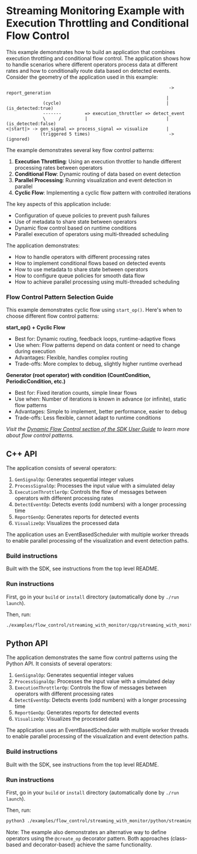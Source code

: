 # Streaming Monitoring Example with Execution Throttling and Conditional Flow Control

This example demonstrates how to build an application that combines execution throttling and conditional flow control. The application shows how to handle scenarios where different operators process data at different rates and how to conditionally route data based on detected events. Consider the geometry of the application used in this example:

```
                                                              -> report_generation
                                                             |
              (cycle)                                        | (is_detected:true)
              -------         => execution_throttler => detect_event
              \     /         |                              | (is_detected:false)
<|start|> -> gen_signal => process_signal => visualize       |
             (triggered 5 times)                              -> (ignored)
```

The example demonstrates several key flow control patterns:
1. **Execution Throttling**: Using an execution throttler to handle different processing rates between operators
2. **Conditional Flow**: Dynamic routing of data based on event detection
3. **Parallel Processing**: Running visualization and event detection in parallel
4. **Cyclic Flow**: Implementing a cyclic flow pattern with controlled iterations

The key aspects of this application include:
- Configuration of queue policies to prevent push failures
- Use of metadata to share state between operators
- Dynamic flow control based on runtime conditions
- Parallel execution of operators using multi-threaded scheduling

The application demonstrates:
- How to handle operators with different processing rates
- How to implement conditional flows based on detected events
- How to use metadata to share state between operators
- How to configure queue policies for smooth data flow
- How to achieve parallel processing using multi-threaded scheduling

### Flow Control Pattern Selection Guide

This example demonstrates cyclic flow using `start_op()`. Here's when to choose different flow control patterns:

**start_op() + Cyclic Flow**
- Best for: Dynamic routing, feedback loops, runtime-adaptive flows
- Use when: Flow patterns depend on data content or need to change during execution
- Advantages: Flexible, handles complex routing
- Trade-offs: More complex to debug, slightly higher runtime overhead

**Generator (root operator) with condition (CountCondition, PeriodicCondition, etc.)**
- Best for: Fixed iteration counts, simple linear flows
- Use when: Number of iterations is known in advance (or infinite), static flow patterns
- Advantages: Simple to implement, better performance, easier to debug
- Trade-offs: Less flexible, cannot adapt to runtime conditions

*Visit the [Dynamic Flow Control section of the SDK User Guide](https://docs.nvidia.com/holoscan/sdk-user-guide/holoscan_dynamic_flow_control.html) to learn more about flow control patterns.*

## C++ API

The application consists of several operators:
1. `GenSignalOp`: Generates sequential integer values
2. `ProcessSignalOp`: Processes the input value with a simulated delay
3. `ExecutionThrottlerOp`: Controls the flow of messages between operators with different processing rates
4. `DetectEventOp`: Detects events (odd numbers) with a longer processing time
5. `ReportGenOp`: Generates reports for detected events
6. `VisualizeOp`: Visualizes the processed data

The application uses an EventBasedScheduler with multiple worker threads to enable parallel processing of the visualization and event detection paths.

### Build instructions

Built with the SDK, see instructions from the top level README.

### Run instructions

First, go in your `build` or `install` directory (automatically done by `./run launch`).

Then, run:
```bash
./examples/flow_control/streaming_with_monitor/cpp/streaming_with_monitor
```

## Python API

The application demonstrates the same flow control patterns using the Python API. It consists of several operators:
1. `GenSignalOp`: Generates sequential integer values
2. `ProcessSignalOp`: Processes the input value with a simulated delay
3. `ExecutionThrottlerOp`: Controls the flow of messages between operators with different processing rates
4. `DetectEventOp`: Detects events (odd numbers) with a longer processing time
5. `ReportGenOp`: Generates reports for detected events
6. `VisualizeOp`: Visualizes the processed data

The application uses an EventBasedScheduler with multiple worker threads to enable parallel processing of the visualization and event detection paths.

### Build instructions

Built with the SDK, see instructions from the top level README.

### Run instructions

First, go in your `build` or `install` directory (automatically done by `./run launch`).

Then, run:
```bash
python3 ./examples/flow_control/streaming_with_monitor/python/streaming_with_monitor.py
```

Note: The example also demonstrates an alternative way to define operators using the `@create_op` decorator pattern. Both approaches (class-based and decorator-based) achieve the same functionality.